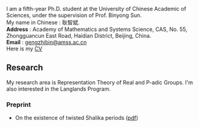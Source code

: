 I am a fifth-year Ph.D. student at the University of Chinese Academic of Sciences, under the supervision of Prof. Binyong Sun.  
My name in Chinese : 耿智斌.  
**Address** : Academy of Mathematics and Systems Science, CAS, No. 55, Zhongguancun East Road, Haidian District, Beijing, China.  
**Email** : gengzhibin@amss.ac.cn  
Here is my [<u>CV</u>](./Curriculum_V)

## Research
My research area is Representation Theory of Real and P-adic Groups. I'm also interested in the Langlands Program. 
### Preprint
- On the existence of twisted Shalika periods ([<u>pdf</u>](./Curriculum_V))
